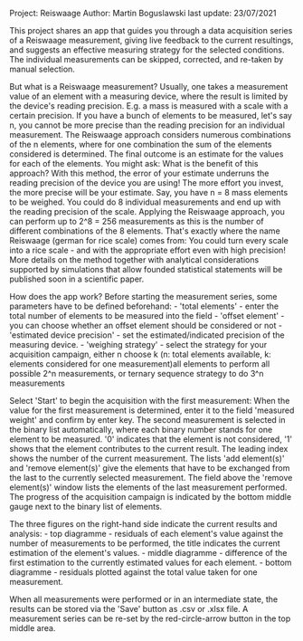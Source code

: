 Project: Reiswaage
Author: Martin Boguslawski
last update: 23/07/2021

This project shares an app that guides you through a data acquisition series of a Reiswaage measurement, giving live feedback to the current resultings, and suggests an effective measuring strategy for the selected conditions. The individual measurements can be skipped, corrected, and re-taken by manual selection.

But what is a Reiswaage measurement? 
Usually, one takes a measurement value of an element with a measuring device, where the result is limited by the device's reading precision. E.g. a mass is measured with a scale with a certain precision. If you have a bunch of elements to be measured, let's say n, you cannot be more precise than the reading precision for an individual measurement. The Reiswaage approach considers numerous combinations of the n elements, where for one combination the sum of the elements considered is determined. The final outcome is an estimate for the values for each of the elements. 
You might ask: What is the benefit of this approach? With this method, the error of your estimate underruns the reading precision of the device you are using! The more effort you invest, the more precise will be your estimate. Say, you have n = 8 mass elements to be weighed. You could do 8 individual measurements and end up with the reading precision of the scale. Applying the Reiswaage approach, you can perform up to 2^8 = 256 measurements as this is the number of different combinations of the 8 elements. That's exactly where the name Reiswaage (german for rice scale) comes from: You could turn every scale into a rice scale - and with the appropriate effort even with high precision!
More details on the method together with analytical considerations supported by simulations that allow founded statistical statements will be published soon in a scientific paper.

How does the app work?
Before starting the measurement series, some parameters have to be defined beforehand:
	- 	'total elements' - enter the total number of elements to be measured into the field
	- 	'offset element' - you can choose whether an offset element should be considered or not
	- 	'estimated device precision' - set the estimated/indicated precision of the measuring device.
	-	'weighing strategy' - select the strategy for your acquisition campaign, either n choose k (n: total elements available, k: elements considered for one measurement)all elements to perform all possible 2^n measurements, or ternary sequence strategy to do 3^n measurements

Select 'Start' to begin the acquisition with the first measurement:
When the value for the first measurement is determined, enter it to the field 'measured weight' and confirm by enter key.
The second measurement is selected in the binary list automatically, where each binary number stands for one element to be measured.
'0' indicates that the element is not considered, '1' shows that the element contributes to the current result.
The leading index shows the number of the current measurement.
The lists 'add element(s)' and 'remove element(s)' give the elements that have to be exchanged from the last to the currently selected measurement.
The field above the 'remove element(s)' window lists the elements of the last measurement performed.
The progress of the acquisition campaign is indicated by the bottom middle gauge next to the binary list of elements.

The three figures on the right-hand side indicate the current results and analysis:
	- top diagramme - residuals of each element's value against the number of measurements to be performed, the title indicates the current estimation of the element's values.
	- middle diagramme - difference of the first estimation to the currently estimated values for each element.
	- bottom diagramme - residuals plotted against the total value taken for one measurement.

When all measurements were performed or in an intermediate state, the results can be stored via the 'Save' button as .csv or .xlsx file.
A measurement series can be re-set by the red-circle-arrow button in the top middle area.
